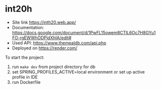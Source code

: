 # int20h

* Site link https://inth20.web.app/
* Documentation: https://docs.google.com/document/d/1PwFL15owem8CTlL6Oc7H8GYu1FO-rgEWWhODPjdXhIA/edit#
* Used API: https://www.themealdb.com/api.php
* Deployed on https://render.com/



To start the project:
1. run `make dev` from project directory for db
2. set SPRING_PROFILES_ACTIVE=local environment or set up active profile in IDE
3. run Dockerfile
